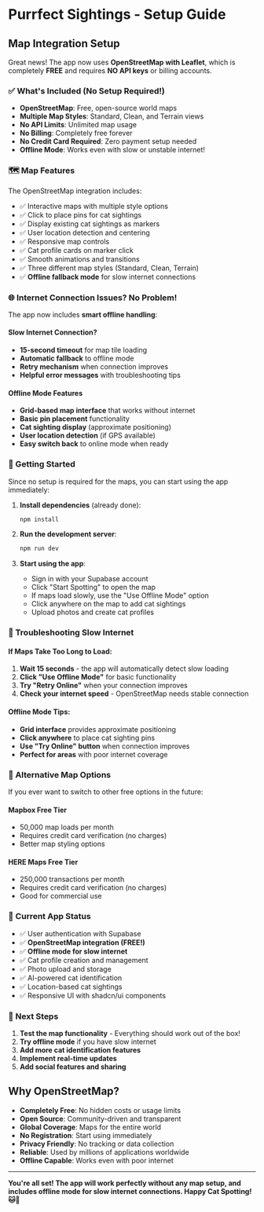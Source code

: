 # Purrfect Sightings - Setup Guide

## Map Integration Setup

Great news! The app now uses **OpenStreetMap with Leaflet**, which is completely **FREE** and requires **NO API keys** or billing accounts.

### ✅ What's Included (No Setup Required!)

- **OpenStreetMap**: Free, open-source world maps
- **Multiple Map Styles**: Standard, Clean, and Terrain views
- **No API Limits**: Unlimited map usage
- **No Billing**: Completely free forever
- **No Credit Card Required**: Zero payment setup needed
- **Offline Mode**: Works even with slow or unstable internet!

### 🗺️ Map Features

The OpenStreetMap integration includes:
- ✅ Interactive maps with multiple style options
- ✅ Click to place pins for cat sightings
- ✅ Display existing cat sightings as markers
- ✅ User location detection and centering
- ✅ Responsive map controls
- ✅ Cat profile cards on marker click
- ✅ Smooth animations and transitions
- ✅ Three different map styles (Standard, Clean, Terrain)
- ✅ **Offline fallback mode** for slow internet connections

### 🌐 Internet Connection Issues? No Problem!

The app now includes **smart offline handling**:

#### **Slow Internet Connection?**
- **15-second timeout** for map tile loading
- **Automatic fallback** to offline mode
- **Retry mechanism** when connection improves
- **Helpful error messages** with troubleshooting tips

#### **Offline Mode Features**
- **Grid-based map interface** that works without internet
- **Basic pin placement** functionality
- **Cat sighting display** (approximate positioning)
- **User location detection** (if GPS available)
- **Easy switch back** to online mode when ready

### 🚀 Getting Started

Since no setup is required for the maps, you can start using the app immediately:

1. **Install dependencies** (already done):
   ```bash
   npm install
   ```

2. **Run the development server**:
   ```bash
   npm run dev
   ```

3. **Start using the app**:
   - Sign in with your Supabase account
   - Click "Start Spotting" to open the map
   - If maps load slowly, use the "Use Offline Mode" option
   - Click anywhere on the map to add cat sightings
   - Upload photos and create cat profiles

### 🔧 Troubleshooting Slow Internet

#### **If Maps Take Too Long to Load:**
1. **Wait 15 seconds** - the app will automatically detect slow loading
2. **Click "Use Offline Mode"** for basic functionality
3. **Try "Retry Online"** when your connection improves
4. **Check your internet speed** - OpenStreetMap needs stable connection

#### **Offline Mode Tips:**
- **Grid interface** provides approximate positioning
- **Click anywhere** to place cat sighting pins
- **Use "Try Online" button** when connection improves
- **Perfect for areas** with poor internet coverage

### 🔧 Alternative Map Options

If you ever want to switch to other free options in the future:

#### Mapbox Free Tier
- 50,000 map loads per month
- Requires credit card verification (no charges)
- Better map styling options

#### HERE Maps Free Tier
- 250,000 transactions per month
- Requires credit card verification (no charges)
- Good for commercial use

### 📱 Current App Status

- ✅ User authentication with Supabase
- ✅ **OpenStreetMap integration (FREE!)**
- ✅ **Offline mode for slow internet**
- ✅ Cat profile creation and management
- ✅ Photo upload and storage
- ✅ AI-powered cat identification
- ✅ Location-based cat sightings
- ✅ Responsive UI with shadcn/ui components

### 🎯 Next Steps

1. **Test the map functionality** - Everything should work out of the box!
2. **Try offline mode** if you have slow internet
3. **Add more cat identification features**
4. **Implement real-time updates**
5. **Add social features and sharing**

## Why OpenStreetMap?

- **Completely Free**: No hidden costs or usage limits
- **Open Source**: Community-driven and transparent
- **Global Coverage**: Maps for the entire world
- **No Registration**: Start using immediately
- **Privacy Friendly**: No tracking or data collection
- **Reliable**: Used by millions of applications worldwide
- **Offline Capable**: Works even with poor internet

---

**You're all set! The app will work perfectly without any map setup, and includes offline mode for slow internet connections. Happy Cat Spotting! 🐱📍**
